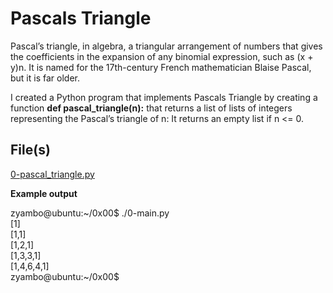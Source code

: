 # Pascals Triangle

Pascal’s triangle, in algebra, a triangular arrangement of numbers that gives the coefficients
in the expansion of any binomial expression, such as (x + y)n.
It is named for the 17th-century French mathematician Blaise Pascal, but it is far older.

I created a Python program that implements Pascals Triangle by creating a function **def pascal_triangle(n):** that returns a list of lists of integers representing the Pascal’s triangle of n:
It returns an empty list if n <= 0.
## File(s)
[0-pascal_triangle.py](./0-pascal_triangle.py)

**Example output**

zyambo@ubuntu:~/0x00$ ./0-main.py\
[1]\
[1,1]\
[1,2,1]\
[1,3,3,1]\
[1,4,6,4,1]\
zyambo@ubuntu:~/0x00$
